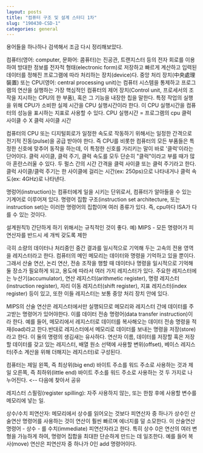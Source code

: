 ```yaml
---
layout: posts
title: "컴퓨터 구조 및 설계 스터디 1차"
slug: "190430-CSD-1"
categories: general
--- 
```

용어들을 하나하나 검색해서 조금 다시 정리해보았다.  

컴퓨터(영어: computer, 문화어: 콤퓨터)는 진공관, 트랜지스터 등의 전자 회로를 이용하여 방대한 정보를 전자적 형태(electronic form)로 저장하고 빠르게 계산하고 입력된 데이터를 정해진 프로그램에 따라 처리하는 장치(device)다. 중앙 처리 장치(中央處理裝置) 또는 CPU(영어: central processing unit)는 컴퓨터 시스템을 통제하고 프로그램의 연산을 실행하는 가장 핵심적인 컴퓨터의 제어 장치(Control unit, 프로세서의 조작을 지시하는 CPU의 한 부품), 혹은 그 기능을 내장한 칩을 말한다. 특정 작업의 실행을 위해 CPU가 소비한 실제 시간을 CPU 실행시간이라 한다. 이 CPU 실행시간을 컴퓨터의 성능을 표시하는 지표로 사용할 수 있다. 
CPU 실행시간 = 프로그램의 cpu 클럭 사이클 수 X 클럭 사이클 시간   

컴퓨터의 CPU 또는 디지털회로가 일정한 속도로 작동하기 위해서는 일정한 간격으로 전기적 진동(pulse)을 공급 받아야 한다. 즉 CPU를 비롯한 컴퓨터의 모든 부품들은 특정한 신호에 맞추어 동작을 하는데, 이 특정한 신호를 가리키는 말이 바로 '클럭'이라는 단어이다. 클럭 사이클, 클럭 주기, 클럭 속도를 모두 단순히 "클럭"이라고 부를 때가 많아 혼란스러울 수 있다. 두 펄스 간의 시간 간격을 클럭 사이클 또는 클럭 주기라고 한다. 클럭 사이클/클럭 주기는 한 사이클에 걸리는 시간(ex: 250ps)으로 나타내거나 클럭 속도(ex: 4GHz)로 나타낸다.  

명렁어(instruction)는 컴퓨터에게 일을 시키는 단위로서, 컴퓨터가 알아들을 수 있는 기계어로 이루어져 있다. 명령어 집합 구조(instruction set architecture, 또는 instruction set)는 이러한 명령어의 집합이며 여러 종류가 있다. 즉, cpu마다 ISA가 다를 수 있는 것이다.  

설계원칙1) 간단하게 하기 위해서는 규칙적인 것이 좋다.
예) MIPS - 모든 명령어가 피연산자를 반드시 세 개씩 갖도록 제한   

극히 소량의 데이터나 처리중인 중간 결과를 일시적으로 기억해 두는 고속의 전용 영역을 레지스터라고 한다. 컴퓨터의 메인 메모리는 데이터와 명령을 기억하고 있을 뿐이다. 그래서 산술 연산, 논리 연산, 전송 조작을 행할 때 데이터나 명령을 일시적으로 기억해둘 장소가 필요하게 되고, 용도에 따라서 여러 가지 레지스터가 있다. 주요한 레지스터에는 누산기(accumulator), 연산 레지스터(arithmetic register), 명령 레지스터(instruction register), 자리 이동 레지스터(shift register), 지표 레지스터(index register) 등이 있고, 또한 이들 레지스터는 보통 중앙 처리 장치 안에 있다.  

MIPS의 산술 연산은 레지스터에서만 실행되므로 메모리와 레지스터 간에 데이터를 주고받는 명령어가 있어야한다. 이를 데이터 전송 명령어(data transfer instruction)이라 한다. 예를 들어, 메모리에서 레지스터로 데이터를 복사해오는 데이터 전송 명령을 적재(load)라고 한다.반대로 레지스터에서 메모리로 데이터를 보내는 명령을 저장(store)라고 한다. 이 둘의 명령의 생김새는 유사하다. 연산자 이름, 데이터를 저장할 혹은 저장할 데이터를 갖고 있는 레지스터, 배열 원소 선택에 사용할 변위(offset), 베이스 레지스터(주소 계산을 위해 더해지는 레지스터)로 구성된다.  

컴퓨터는 제일 왼쪽, 즉 최상위(big end) 바이트 주소를 워드 주소로 사용하는 것과 제일 오른쪽, 즉 최하위(little end) 바이트 주소를 워드 주소로 사용하는 것 두 가지로 나누어진다. <-- 다음에 찾아서 공유  

레지스터 스필링(register spilling): 자주 사용하지 않는, 또는 한참 후에 사용할 변수를 메모리에 넣는 일.  

상수/수치 피연산자: 메모리에서 상수를 읽어오는 것보다 피연산자 중 하나가 상수인 산술연산 명령어를 사용하는 것이 연산이 훨씬 빠르며 에너지를 덜 소모한다. 이 산술연산 명령어 - 상수 - 를 수치(immediate) 피연산자라고 한다. 특히 상수 0은 연산의 여러 변형을 가능하게 하여, 명령어 집합을 최대한 단순하게 만드는 데 일조한다. 예를 들어 복사(move) 연산은 피연산자 중 하나가 0인 add 명령어이다. 

